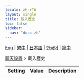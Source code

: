 ```yaml
---
locale: zh-rTW
layout: single
title: 載入歷史
toc: false
sidebar:
  nav: "docs-zh"
---
```

[Eng](/dancexr/menu/2025.4/chat/load_history) | [繁中](/tw/dancexr/menu/2025.4/chat/load_history) | [日本語](/jp/dancexr/menu/2025.4/chat/load_history) | [한국어](/kr/dancexr/menu/2025.4/chat/load_history) | [简中](/zh/dancexr/menu/2025.4/chat/load_history)

[聊天設置](../menu#聊天設置) > 載入歷史



| Setting | Value | Description |
| :--- | --- | :--- |
